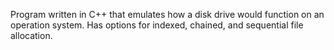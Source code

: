 Program written in C++ that emulates how a disk drive would function on an operation system. Has options for indexed, chained, and sequential file allocation.
